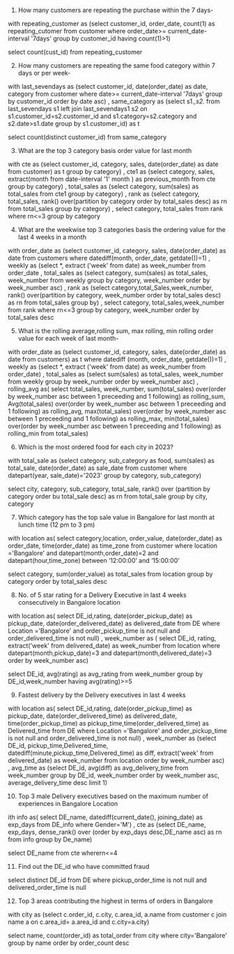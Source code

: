 1.	How many customers are repeating the purchase within the 7 days-

with repeating_customer as
(select customer_id, order_date, count(1) as repeating_cutomer
from customer
where order_date>= current_date-interval '7days'
group by customer_id
having count(1)>1)

select count(cust_id)
from repeating_customer

2.	How many customers are repeating the same food category within 7 days or per week-

with last_sevendays as
(select customer_id, date(order_date) as date, category
from customer
where date>= current_date-interval '7days'
group by customer_id
order by date asc)
,
same_category as
(select  s1.*,s2.*
from last_sevendays s1
left join last_sevendays1 s2
on s1.customer_id=s2.customer_id
and s1.category=s2.category
and s2.date>s1.date
group by s1.customer_id) as t

select count(distinct customer_id)
from same_category

3. What are the top 3 category basis order value for last month

with cte as
(select customer_id, category, sales, date(order_date) as date
from customer) as t
group by category) 
,
cte1 as
(select category, sales,
extract(month from date-interval '1' month ) as previous_month
from cte
group by category)
,
total_sales as 
(select category, sum(sales) as total_sales
from cte1
group by category)
,
rank as
(select category, total_sales,
rank() over(partition by category order by total_sales desc) as rn
from total_sales
group by category)
,
select category, total_sales
from rank
where rn<=3
group by category


4.	What are the weekwise top 3 categories basis the ordering value for the last 4 weeks in a month

with order_date as 
(select customer_id, category, sales, date(order_date) as date
from customers
where datediff(month, order_date, getdate())=1) 
,
weekly as
(select *, extract ('week' from date) as week_number
from order_date
,
total_sales as
(select category, sum(sales) as total_sales, week_number
from weekly
group by category, week_number
order by week_number asc)
,
rank as
(select category,total_Sales,week_number,
rank() over(partition by category, week_number order by total_sales desc) as rn
from total_sales
group by)
,
select category, total_sales,week_number
from rank
where rn<=3
group by category, week_number
order by total_sales desc



5.	What is the rolling average,rolling sum, max rolling, min rolling order value for each week of last month- 

with order_date as
(select customer_id, category, sales, date(order_date) as date
from customers) as t
where datediff (month, order_date, getdate())=1) 
,
weekly as
(select *, extract ('week' from date) as week_number
from order_date)
,
total_sales as
(select sum(sales) as total_sales, week_number
from weekly
group by week_number
order by week_number asc)
,
rolling_avg as(
select  total_sales, week_number,
sum(total_sales) over(order by  week_number asc between 1 preceeding and 1 following) as rolling_sum,
Avg(total_sales) over(order by  week_number asc between 1 preceeding and 1 following) as rolling_avg,
max(total_sales) over(order by  week_number asc between 1 preceeding and 1 following) as rolling_max,
min(total_sales) over(order by  week_number asc between 1 preceeding and 1 following) as rolling_min
 from total_sales)


6.	 Which is the most ordered food for each city in 2023?

with total_sale as
(select category, sub_category as food, sum(sales) as total_sale, date(order_date) as sale_date
from customer
where datepart(year, sale_date)='2023'
group by category, sub_category)

select city, category, sub_category, total_sale,
rank() over (partition by category order bu total_sale desc) as rn
from total_sale
group by city, category

7.	Which category has the top sale value in Bangalore for last month at lunch time (12 pm to 3 pm)

with location as(
select category,location, order_value, 
date(order_date) as order_date, time(order_date) as time_zone
from customer
where location ='Bangalore' and datepart(month,order_date)=2
and datepart(hour,time_zone) between ‘12:00:00’ and ‘15:00:00’

select category, sum(order_value) as total_sales
from location
group by category
order by total_sales desc


   
8.	 No. of 5 star rating for a Delivery Executive in last 4 weeks consecutively in Bangalore location

with location as(
select DE_id,rating,
date(order_pickup_date) as pickup_date, date(order_delivered_date) as delivered_date
from DE
where Location ='Bangalore'
and order_pickup_time is not null 
and order_delivered_time is not null)
,
week_number as (
select DE_id, rating,
extract('week' from delivered_date) as week_number
from location
where datepart(month,pickup_date)=3 and datepart(month,delivered_date)=3
order by week_number asc)

select DE_id, avg(rating) as avg_rating
from week_number
group by DE_id,week_number
having avg(rating)>=5



9.	Fastest delivery by the Delivery executives in last 4 weeks

with location as(
select DE_id,rating,
date(order_pickup_time) as pickup_date, date(order_delivered_time) as delivered_date,
time(order_pickup_time) as pickup_time,time(order_delivered_time) as Delivered_time
from DE
where Location ='Bangalore'
and order_pickup_time is not null 
and order_delivered_time is not null)
,
week_number as
(select  DE_id,
pickup_time,Delivered_time,
datediff(minute,pickup_time,Delivered_time) as diff,
extract('week' from delivered_date) as week_number
from location
order by  week_number asc)
,
avg_time as
(select DE_id,
avg(diff) as avg_delivery_time
from week_number
group by DE_id, week_number
order by week_number asc, average_delivery_time desc
limit 1)



10.	Top 3 male Delivery executives based on the maximum number of experiences in Bangalore Location

ith info as(
select DE_name,
datediff(current_date(), joining_date) as exp_days 
from DE_info
where Gender='M')
,
cte as
(select DE_name, exp_days,
dense_rank() over (order by exp_days desc,DE_name asc) as rn
from info
group by De_name)

select DE_name
from cte
wherern<=4



11.	Find out the DE_id who have committed fraud

select distinct DE_id
from DE
where pickup_order_time is not null and delivered_order_time is null



12.	Top 3 areas contributing the highest in terms of orders in Bangalore

with city as
(select c.order_id, c.city, c.area_id, a.name
from customer c
join name a
on  c.area_id= a.area_id
and c.city=a.city)

select name, count(order_id) as total_order
from city
where city='Bangalore'
group by name
order by order_count desc

